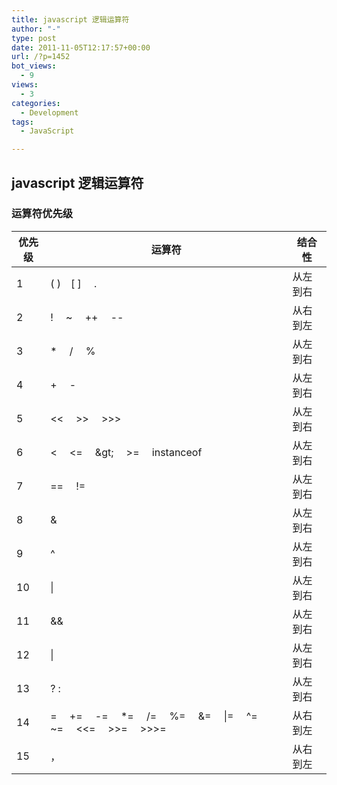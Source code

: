 ```yaml
---
title: javascript 逻辑运算符
author: "-"
type: post
date: 2011-11-05T12:17:57+00:00
url: /?p=1452
bot_views:
  - 9
views:
  - 3
categories:
  - Development
tags:
  - JavaScript

---
```

## javascript 逻辑运算符

### 运算符优先级
| 优先级 | 运算符 | 结合性 |
| --- | --- | --- |
| 1   | ( )　\[ \] 　. | 从左到右 |
| 2   | ! 　~　 ++　 -- | 从右到左 |
| 3   | *　 /　 % | 从左到右 |
| 4   | +　 - | 从左到右 |
| 5   | &lt;< 　&gt;>　 >>> | 从左到右 |
| 6   | &lt; 　<=　 \&gt; 　>=　 instanceof | 从左到右 |
| 7   | == 　!= | 从左到右 |
| 8   | &   | 从左到右 |
| 9   | ^   | 从左到右 |
| 10  | \|  | 从左到右 |
| 11  | &&  | 从左到右 |
| 12  | \|  | 从左到右 |
| 13  | ? : | 从左到右 |
| 14  | = 　+= 　-= 　*=　 /=　 %=　 &=　 \|=　 ^=　 ~= 　&lt;<= 　&gt;>=　 >>>= | 从右到左 |
| 15  | ，   | 从右到左 |